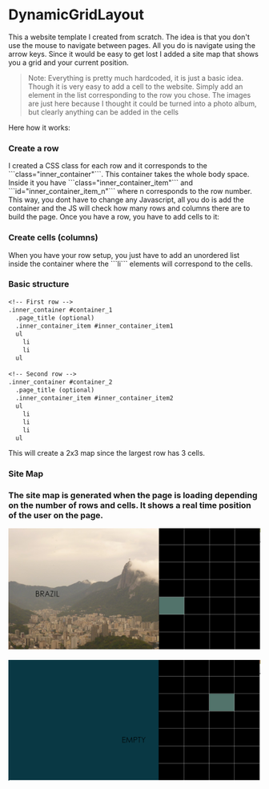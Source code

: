 DynamicGridLayout
=================

This a website template I created from scratch. The idea is that you don't use the mouse to navigate between pages. All you do is navigate using the arrow keys. Since it would be easy to get lost I added a site map that shows you a grid and your current position. 

> Note: Everything is pretty much hardcoded, it is just a basic idea. Though it is very easy to add a cell to the website. Simply add an element in the list corresponding to the row you chose. The images are just here because I thought it could be turned into a photo album, but clearly anything can be added in the cells

Here how it works:

<h3>Create a row</h3>
I created a CSS class for each row and it corresponds to the ```class="inner_container"```. This container takes the whole body space. Inside it you have ```class="inner_container_item"``` and ```id="inner_container_item_n"``` where n corresponds to the row number. This way, you dont have to change any Javascript, all you do is add the container and the JS will check how many rows and columns there are to build the page. Once you have a row, you have to add cells to it:

<h3>Create cells (columns)</h3>
When you have your row setup, you just have to add an unordered list inside the container where the ```li``` elements will correspond to the cells.

<h3>Basic structure</h3>

```
<!-- First row -->
.inner_container #container_1
  .page_title (optional)
  .inner_container_item #inner_container_item1
  ul
    li
    li
  ul

<!-- Second row -->
.inner_container #container_2
  .page_title (optional)
  .inner_container_item #inner_container_item2
  ul
    li
    li
    li
  ul
```

This will create a 2x3 map since the largest row has 3 cells.

<h3>Site Map<h3>

The site map is generated when the page is loading depending on the number of rows and cells. It shows a real time position of the user on the page.

![alt tag](https://raw.githubusercontent.com/nicnhus22/DynamicGridLayout/master/screenshots/Map1.png)

![alt tag](https://raw.githubusercontent.com/nicnhus22/DynamicGridLayout/master/screenshots/Map2.png)

